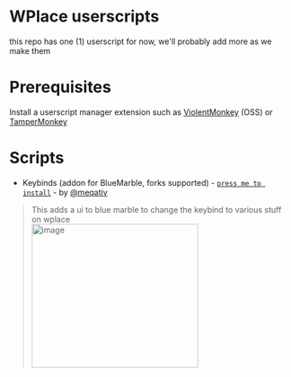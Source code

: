 # WPlace userscripts
this repo has one (1) userscript for now, we'll probably add more as we make them
# Prerequisites
Install a userscript manager extension such as [ViolentMonkey](https://violentmonkey.github.io/) (OSS) or [TamperMonkey](https://www.tampermonkey.net/)
# Scripts
- Keybinds (addon for BlueMarble, forks supported) - [`press me to install`](https://raw.githubusercontent.com/gay-coders/wplace-scripts/refs/heads/main/keybinds.user.js) - by [@meqativ](https://github.com/meqativ)
> This adds a ui to blue marble to change the keybind to various stuff on wplace<br/>
> <img width="296" height="256" alt="image" src="https://github.com/user-attachments/assets/d932eeba-e205-41a6-ba5a-1f08e31cde18" />
